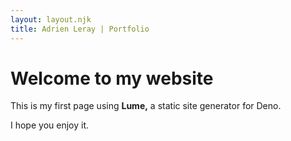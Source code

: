 ```yaml
---
layout: layout.njk
title: Adrien Leray | Portfolio
---
```


# Welcome to my website

This is my first page using **Lume,** a static site generator for Deno.

I hope you enjoy it.
